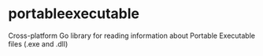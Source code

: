 # portableexecutable
Cross-platform Go library for reading information about Portable Executable files (.exe and .dll)

